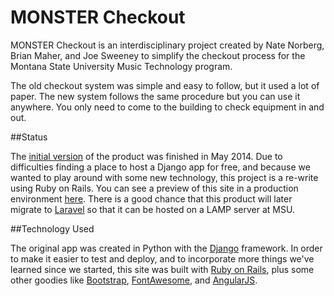 MONSTER Checkout
================

MONSTER Checkout is an interdisciplinary project created by Nate Norberg, Brian Maher, and Joe Sweeney to simplify the checkout process for the Montana State University Music Technology program.

The old checkout system was simple and easy to follow, but it used a lot of paper. The new system follows the same procedure but you can use it anywhere. You only need to come to the building to check equipment in and out.

##Status

The [initial version](https://github.com/natenorberg/monstercheckout) of the product was finished in May 2014. Due to difficulties finding a place to host a Django app for free, and because we wanted to play around with some new technology, this project is a re-write using Ruby on Rails. You can see a preview of this site in a production environment [here](http://damp-badlands-1212.herokuapp.com). There is a good chance that this product will later migrate to [Laravel](http://laravel.com) so that it can be hosted on a LAMP server at MSU.

##Technology Used

The original app was created in Python with the [Django](https://www.djangoproject.com) framework. In order to make it easier to test and deploy, and to incorporate more things we've learned since we started, this site was built with [Ruby on Rails](http://rubyonrails.org), plus some other goodies like [Bootstrap](http://getbootstrap.com), [FontAwesome](http://fontawesome.io), and [AngularJS](https://angularjs.org).